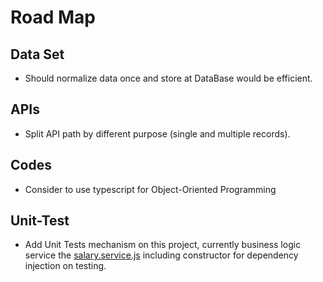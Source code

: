 # Road Map

## Data Set
- Should normalize data once and store at DataBase would be efficient.

## APIs
- Split API path by different purpose (single and multiple records).

## Codes
- Consider to use typescript for Object-Oriented Programming

## Unit-Test
- Add Unit Tests mechanism on this project, currently business logic service the [salary.service.js](./src/services/salary.service.js) including constructor for dependency injection on testing.
